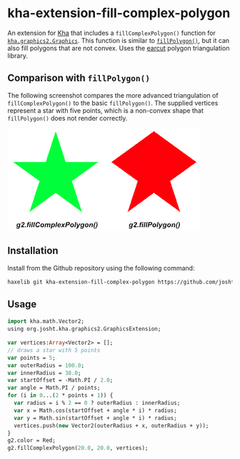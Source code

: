 # kha-extension-fill-complex-polygon

An extension for [Kha](http://kha.tech/) that includes a `fillComplexPolygon()` function for [`kha.graphics2.Graphics`](http://kha.tech/api/kha/graphics2/Graphics.html). This function is similar to [`fillPolygon()`](http://kha.tech/api/kha/graphics2/GraphicsExtension.html#fillPolygon), but it can also fill polygons that are not convex. Uses the [earcut](https://github.com/ceramic-engine/earcut.git) polygon triangulation library.

## Comparison with `fillPolygon()`

The following screenshot compares the more advanced triangulation of `fillComplexPolygon()` to the basic `fillPolygon()`. The supplied vertices represent a star with five points, which is a non-convex shape that `fillPolygon()` does not render correctly.

![](./fill-complex-polygon.png)

## Installation

Install from the Github repository using the following command:

```sh
haxelib git kha-extension-fill-complex-polygon https://github.com/joshtynjala/kha-extension-fill-complex-polygon.git
```

## Usage

```haxe
import kha.math.Vector2;
using org.josht.kha.graphics2.GraphicsExtension;
```

```haxe
var vertices:Array<Vector2> = [];
// draws a star with 5 points
var points = 5;
var outerRadius = 100.0;
var innerRadius = 38.0;
var startOffset = -Math.PI / 2.0;
var angle = Math.PI / points;
for (i in 0...(2 * points + 1)) {
  var radius = i % 2 == 0 ? outerRadius : innerRadius;
  var x = Math.cos(startOffset + angle * i) * radius;
  var y = Math.sin(startOffset + angle * i) * radius;
  vertices.push(new Vector2(outerRadius + x, outerRadius + y));
}
g2.color = Red;
g2.fillComplexPolygon(20.0, 20.0, vertices);
```
